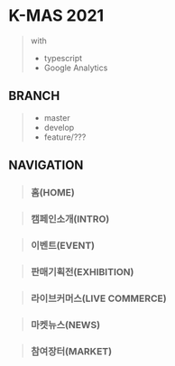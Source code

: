 # K-MAS 2021

> with
>
> - typescript
> - Google Analytics

## BRANCH

> - master
> - develop
> - feature/???

## NAVIGATION

> ### 홈(HOME)

> ### 캠페인소개(INTRO)

> ### 이벤트(EVENT)

> ### 판매기획전(EXHIBITION)

> ### 라이브커머스(LIVE COMMERCE)

> ### 마켓뉴스(NEWS)

> ### 참여장터(MARKET)
